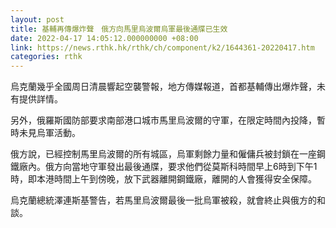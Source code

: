 ```yaml
---
layout: post
title: 基輔再傳爆炸聲　俄方向馬里烏波爾烏軍最後通牒已生效
date: 2022-04-17 14:05:12.000000000 +08:00
link: https://news.rthk.hk/rthk/ch/component/k2/1644361-20220417.htm
categories: rthk
---
```


烏克蘭幾乎全國周日清晨響起空襲警報，地方傳媒報道，首都基輔傳出爆炸聲，未有提供詳情。

另外，俄羅斯國防部要求南部港口城市馬里烏波爾的守軍，在限定時間內投降，暫時未見烏軍活動。

俄方說，已經控制馬里烏波爾的所有城區，烏軍剩餘力量和僱傭兵被封鎖在一座鋼鐵廠內。俄方向當地守軍發出最後通牒，要求他們從莫斯科時間早上6時到下午1時，即本港時間上午到傍晚，放下武器離開鋼鐵廠，離開的人會獲得安全保障。

烏克蘭總統澤連斯基警告，若馬里烏波爾最後一批烏軍被殺，就會終止與俄方的和談。

